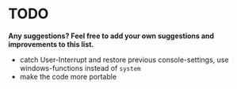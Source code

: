 # TODO

**Any suggestions? Feel free to add your own suggestions and improvements to this list.**

- catch User-Interrupt and restore previous console-settings, use windows-functions instead of `system`
- make the code more portable
